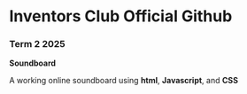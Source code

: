 # Inventors Club Official Github

### Term 2 2025
**Soundboard**

A working online soundboard using **html**, **Javascript**, and **CSS**
